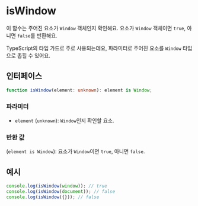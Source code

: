 # isWindow

이 함수는 주어진 요소가 `Window` 객체인지 확인해요.
요소가 `Window` 객체이면 `true`, 아니면 `false`를 반환해요.

TypeScript의 타입 가드로 주로 사용되는데요, 파라미터로 주어진 요소를 `Window` 타입으로 좁힐 수 있어요.

## 인터페이스

```typescript
function isWindow(element: unknown): element is Window;
```

### 파라미터

- `element` (`unknown`): `Window`인지 확인할 요소.

### 반환 값

(`element is Window`): 요소가 `Window`이면 `true`, 아니면 `false`.

## 예시

```typescript
console.log(isWindow(window)); // true
console.log(isWindow(document)); // false
console.log(isWindow({})); // false
```
